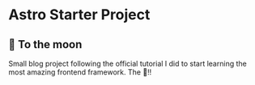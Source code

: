 # Astro Starter Project

## 🚀 To the moon

Small blog project following the official tutorial I did to start learning the most amazing frontend framework. The 🐐!!
